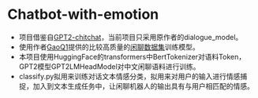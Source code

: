 # Chatbot-with-emotion

- 项目借鉴自[GPT2-chitchat](https://github.com/yangjianxin1/GPT2-chitchat)，当前项目只采用原作者的dialogue_model。
- 使用作者[GaoQ1](https://github.com/GaoQ1)提供的比较高质量的[闲聊数据集](https://pan.baidu.com/s/1v_JHQRUoT1VlKYFpWyOQ6Q)训练模型。
- 本项目使用HuggingFace的transformers中BertTokenizer对语料Token，GPT2模型GPT2LMHeadModel对中文闲聊语料进行训练。
- classify.py拟用来训练对话文本情感分类，拟用来对用户的输入进行情感捕捉，加入到文本生成任务中，让闲聊机器人的输出具有与用户相匹配的情感。
